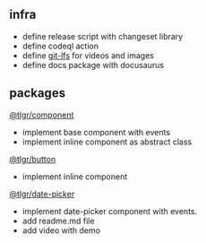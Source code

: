 ## infra

- define release script with changeset library
- define codeql action
- define [git-lfs](https://git-lfs.github.com/) for videos and images
- define docs package with docusaurus

## packages

[@tlgr/component](packages/component/)

- implement base component with events
- implement inline component as abstract class

[@tlgr/button](packages/button/)

- implement inline component

[@tlgr/date-picker](packages/date-picker/)

- implement date-picker component with events.
- add readme.md file
- add video with demo
